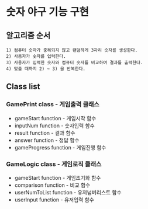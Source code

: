 # 숫자 야구 기능 구현

## 알고리즘 순서
```
1) 컴퓨터 숫자가 중복되지 않고 랜덤하게 3자리 숫자를 생성한다.
2) 사용자가 숫자를 입력한다.
3) 사용자가 입력한 숫자와 컴퓨터 숫자를 비교하여 결과를 출력한다.
4) 맞출 때까지 2) ~ 3) 을 반복한다.
```

## Class list

### GamePrint class - 게임출력 클래스
 - gameStart function - 게임시작 함수  
 - inputNum function - 숫자입력 함수
 - result function - 결과 함수
 - answer function - 정답 함수
 - gameProgress function - 게임진행 함수

### GameLogic class - 게임로직 클래스
 - gameStart function - 게임초기화 함수
 - comparison function - 비교 함수
 - userNumToList function - 유저넘버리스트 함수
 - userInput function - 유저입력 함수